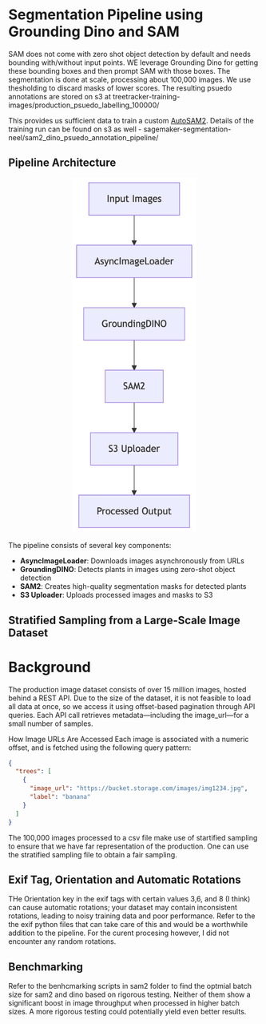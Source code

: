 # Segmentation Pipeline using Grounding Dino and SAM

SAM does not come with zero shot object detection by default and needs bounding with/without input points. WE leverage Grounding Dino for getting these bounding boxes and then prompt SAM with those boxes. The segmentation is done at scale, processing about 100,000 images. We use thesholding to discard masks of lower scores. The resulting psuedo annotations are stored on s3 at treetracker-training-images/production_psuedo_labelling_100000/

This provides us sufficient data to train a custom [AutoSAM2](https://github.com/NeelGahalot/autosam-2). Details of the training run can be found on s3 as well - sagemaker-segmentation-neel/sam2_dino_psuedo_annotation_pipeline/

## Pipeline Architecture
<p align="center">
  <img src="readme_images/pipeline.png" alt="Pipeline Architecture" width="250"/>
</p>
The pipeline consists of several key components:

- **AsyncImageLoader**: Downloads images asynchronously from URLs  
- **GroundingDINO**: Detects plants in images using zero-shot object detection  
- **SAM2**: Creates high-quality segmentation masks for detected plants  
- **S3 Uploader**: Uploads processed images and masks to S3

## Stratified Sampling from a Large-Scale Image Dataset
#  Background

The production image dataset consists of over 15 million images, hosted behind a REST API. Due to the size of the dataset, it is not feasible to load all data at once, so we access it using offset-based pagination through API queries. Each API call retrieves metadata—including the image_url—for a small number of samples.

How Image URLs Are Accessed
Each image is associated with a numeric offset, and is fetched using the following query pattern:
```json
{
  "trees": [
    {
      "image_url": "https://bucket.storage.com/images/img1234.jpg",
      "label": "banana"
    }
  ]
}
```

The 100,000 images processed to a csv file make use of startified sampling to ensure that we have far representation of the production. One can use the stratified sampling file to obtain a fair sampling.

## Exif Tag, Orientation and Automatic Rotations
THe Orientation key in the exif tags with certain values 3,6, and 8 (I think) can cause automatic rotations; your dataset may contain inconsistent rotations, leading to noisy training data and poor performance. Refer to the the exif python files that can  take care of this and would be a worthwhile addition to the pipeline. For the curent procesing however, I did not encounter any random rotations. 

## Benchmarking
Refer to the benhcmarking scripts in sam2 folder to find the optmial batch size for sam2 and dino based on rigorous testing. Neither of them show a significant boost in image throughput when processed in higher batch sizes. A more rigorous testing could potentially yield even better results. 
